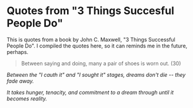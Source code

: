 # Quotes from "3 Things Succesful People Do"

This is quotes from a book by John C. Maxwell, "3 Things Successful People Do". I compiled the quotes here, so it can reminds me in the future, perhaps.

> Between saying and doing, many a pair of shoes is worn out. \(30\)

_Between the "I cauth it" and "I sought it" stages, dreams don't die -- they fade away._

_It takes hunger, tenacity, and commitment to a dream through until it becomes reality._



